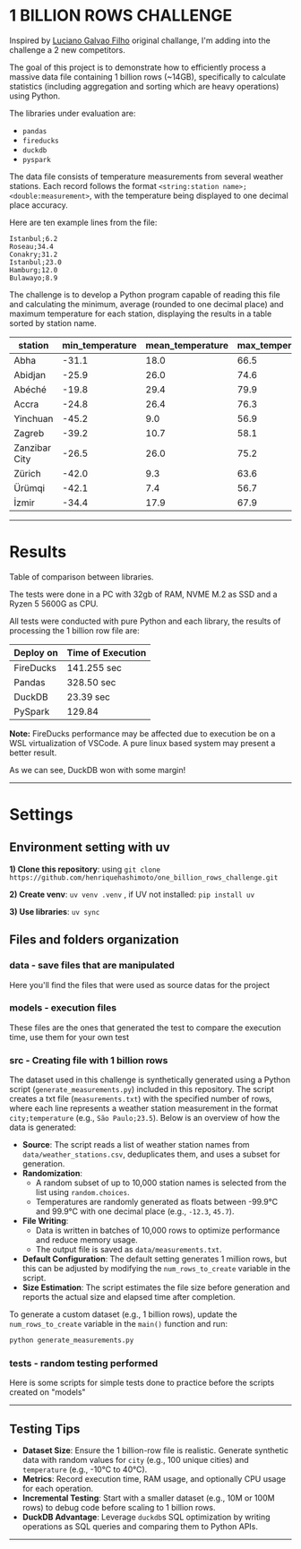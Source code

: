 # 1 BILLION ROWS CHALLENGE 

Inspired by [Luciano Galvao Filho](https://github.com/lvgalvao) original challange, I'm adding into the challenge a 2 new competitors. 

The goal of this project is to demonstrate how to efficiently process a massive data file containing 1 billion rows (~14GB), specifically to calculate statistics (including aggregation and sorting which are heavy operations) using Python.

The libraries under evaluation are:

- `pandas`
- `fireducks`
- `duckdb`
- `pyspark`

The data file consists of temperature measurements from several weather stations. Each record follows the format `<string:station name>;<double:measurement>`, with the temperature being displayed to one decimal place accuracy.

Here are ten example lines from the file:


```
Istanbul;6.2
Roseau;34.4
Conakry;31.2
Istanbul;23.0
Hamburg;12.0
Bulawayo;8.9
```

The challenge is to develop a Python program capable of reading this file and calculating the minimum, average (rounded to one decimal place) and maximum temperature for each station, displaying the results in a table sorted by station name.

| station      | min_temperature | mean_temperature | max_temperature |
|--------------|-----------------|------------------|-----------------|
| Abha         | -31.1           | 18.0             | 66.5            |
| Abidjan      | -25.9           | 26.0             | 74.6            |
| Abéché       | -19.8           | 29.4             | 79.9            |
| Accra        | -24.8           | 26.4             | 76.3            |
| Yinchuan     | -45.2           | 9.0              | 56.9            |
| Zagreb       | -39.2           | 10.7             | 58.1            |
| Zanzibar City| -26.5           | 26.0             | 75.2            |
| Zürich       | -42.0           | 9.3              | 63.6            |
| Ürümqi       | -42.1           | 7.4              | 56.7            |
| İzmir        | -34.4           | 17.9             | 67.9            |



---

# Results

Table of comparison between libraries.

The tests were done in a PC with 32gb of RAM, NVME M.2 as SSD and a Ryzen 5 5600G as CPU. 

All tests were conducted with pure Python and each library, the results of processing the 1 billion row file are:

| Deploy on | Time of Execution |
|-----------|-------------------|
| FireDucks | 141.255 sec       |
| Pandas    | 328.50 sec        |
| DuckDB    | 23.39 sec         | 
| PySpark   | 129.84            |

**Note:** FireDucks performance may be affected due to execution be on a WSL virtualization of VSCode. A pure linux based system may present a better result.

As we can see, DuckDB won with some margin! 

---

# Settings

## Environment setting with uv 

**1) Clone this repository**: using `git clone https://github.com/henriquehashimoto/one_billion_rows_challenge.git`

**2) Create venv**: `uv venv .venv` , if UV not installed: `pip install uv`

**3) Use libraries**: `uv sync`


## Files and folders organization

### data - save files that are manipulated

Here you'll find the files that were used as source datas for the project

### models - execution files

These files are the ones that generated the test to compare the execution time, use them for your own test


### src - Creating file with 1 billion rows

The dataset used in this challenge is synthetically generated using a Python script (`generate_measurements.py`) included in this repository. The script creates a txt file (`measurements.txt`) with the specified number of rows, where each line represents a weather station measurement in the format `city;temperature` (e.g., `São Paulo;23.5`). Below is an overview of how the data is generated:

- **Source**: The script reads a list of weather station names from `data/weather_stations.csv`, deduplicates them, and uses a subset for generation.
- **Randomization**:
  - A random subset of up to 10,000 station names is selected from the list using `random.choices`.
  - Temperatures are randomly generated as floats between -99.9°C and 99.9°C with one decimal place (e.g., `-12.3`, `45.7`).
- **File Writing**:
  - Data is written in batches of 10,000 rows to optimize performance and reduce memory usage.
  - The output file is saved as `data/measurements.txt`.
- **Default Configuration**: The default setting generates 1 million rows, but this can be adjusted by modifying the `num_rows_to_create` variable in the script.
- **Size Estimation**: The script estimates the file size before generation and reports the actual size and elapsed time after completion.

To generate a custom dataset (e.g., 1 billion rows), update the `num_rows_to_create` variable in the `main()` function and run:

```bash
python generate_measurements.py
```

### tests - random testing performed

Here is some scripts for simple tests done to practice before the scripts created on "models"


---

## Testing Tips

- **Dataset Size**: Ensure the 1 billion-row file is realistic. Generate synthetic data with random values for `city` (e.g., 100 unique cities) and `temperature` (e.g., -10°C to 40°C).
- **Metrics**: Record execution time, RAM usage, and optionally CPU usage for each operation.
- **Incremental Testing**: Start with a smaller dataset (e.g., 10M or 100M rows) to debug code before scaling to 1 billion rows.
- **DuckDB Advantage**: Leverage `duckdb`s SQL optimization by writing operations as SQL queries and comparing them to Python APIs.

---
